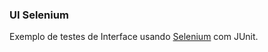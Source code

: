 ### UI Selenium

Exemplo de testes de Interface usando [Selenium](https://www.seleniumhq.org/) com JUnit.